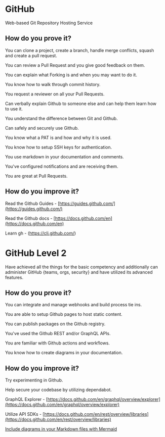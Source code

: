 # GitHub

Web-based Git Repository Hosting Service

## How do you prove it?

You can clone a project, create a branch, handle merge conflicts, squash and create a pull request.

You can review a Pull Request and you give good feedback on them.

You can explain what Forking is and when you may want to do it.

You know how to walk through commit history.

You request a reviewer on all your Pull Requests.

Can verbally explain Github to someone else and can help them learn how to use it.

You understand the difference between Git and Github.

Can safely and securely use Github.

You know what a PAT is and how and why it is used.

You know how to setup SSH keys for authentication.

You use markdown in your documentation and comments.

You've configured notifications and are receiving them.

You are great at Pull Requests.

## How do you improve it?

Read the Github Guides - [https://guides.github.com/](https://guides.github.com/)

Read the Github docs - [https://docs.github.com/en](https://docs.github.com/en)

Learn gh - (https://cli.github.com/)
# GitHub Level 2

Have achieved all the things for the basic competency and additionally can administer GitHub {teams, orgs, security} and have utilized its advanced features.

## How do you prove it?

You can integrate and manage webhooks and build process tie ins.

You are able to setup Github pages to host static content.

You can publish packages on the Github registry.

You've used the Github REST and/or GraphQL APIs.

You are familiar with Github actions and workflows.

You know how to create diagrams in your documentation.

## How do you improve it?

Try experimenting in Github.

Help secure your codebase by utilizing dependabot.

GraphQL Explorer - [https://docs.github.com/en/graphql/overview/explorer](https://docs.github.com/en/graphql/overview/explorer)

Utilize API SDKs - [https://docs.github.com/en/rest/overview/libraries](https://docs.github.com/en/rest/overview/libraries)

[Include diagrams in your Markdown files with Mermaid](https://github.blog/2022-02-14-include-diagrams-markdown-files-mermaid/)
